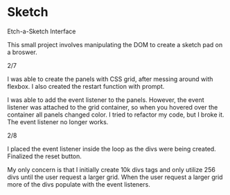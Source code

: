 # Sketch
Etch-a-Sketch Interface 

This small project involves manipulating the DOM to create a sketch pad on a broswer. 


2/7 

I was able to create the panels with CSS grid, after messing around with flexbox. I also created the restart function with prompt.

I was able to add the event listener to the panels. However, the event listener was attached to the grid container, so when you hovered over the container all panels changed color. I tried to refactor my code, but I broke it. The event listener no longer works. 

2/8

I placed the event listener inside the loop as the divs were being created. Finalized the reset button.

My only concern is that I initially create 10k divs tags and only utilize 256 divs until the user request a larger grid. When the user request a larger grid more of the divs populate with the event listeners. 